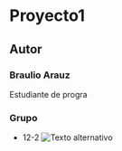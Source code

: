 # Proyecto1
## Autor
### Braulio Arauz
Estudiante de progra
### Grupo
- 12-2
![Texto alternativo](imagen/senna.jpg)
